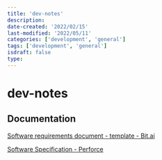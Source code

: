 ```yaml
---
title: 'dev-notes'
description:
date-created: '2022/02/15'
last-modified: '2022/05/11'
categories: ['development', 'general']
tags: ['development', 'general']
isdraft: false
type:
---
```


# dev-notes

## Documentation

[Software requirements document - template - Bit.ai](https://bit.ai/templates/software-requirements-document-template)

[Software Specification - Perforce](https://www.perforce.com/blog/alm/how-write-software-requirements-specification-srs-document)
